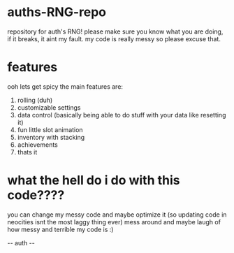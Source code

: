 # auths-RNG-repo
repository for auth's RNG!
please make sure you know what you are doing, if it breaks, it aint my fault.
my code is really messy so please excuse that. 

# features
ooh lets get spicy
the main features are:

1. rolling (duh)
2. customizable settings
3. data control (basically being able to do stuff with your data like resetting it)
4. fun little slot animation
5. inventory with stacking
6. achievements
7. thats it

# what the hell do i do with this code????
you can change my messy code and maybe optimize it (so updating code in neocities isnt the most laggy thing ever)
mess around and maybe laugh of how messy and terrible my code is :)

-- auth --
